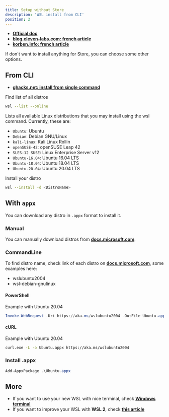 ```yaml
---
title: Setup without Store
description: 'WSL install from CLI'
position: 2
---
```


- [**Official doc**](https://docs.microsoft.com/en-us/windows/wsl/install-manual)
- [**blog.eleven-labs.com: french article**](https://blog.eleven-labs.com/fr/le-developpement-sous-linux-depuis-windows-10-avec-wsl-2/)
- [**korben.info: french article**](https://korben.info/installer-wsl2-windows-linux.html)

If don't want to install anything for Store, you can choose some other options.

## From CLI

- [**ghacks.net: install from single command**](https://www.ghacks.net/2021/08/01/install-windows-subsystem-for-linux-with-a-single-command/)

Find list of all distros

```bash
wsl --list --online
```

Lists all available Linux distributions that you may install using the wsl command. Currently, these are:

- `Ubuntu`: Ubuntu
- `Debian`: Debian GNU/Linux
- `kali-linux`: Kali Linux Rollin
- `openSUSE-42`: openSUSE Leap 42
- `SLES-12 SUSE`: Linux Enterprise Server v12
- `Ubuntu-16.04`: Ubuntu 16.04 LTS
- `Ubuntu-18.04`: Ubuntu 18.04 LTS
- `Ubuntu-20.04`: Ubuntu 20.04 LTS

Install your distro

```bash
wsl --install -d <DistroName>
```

## With `appx`

You can download any distro in `.appx` format to install it.

### Manual

You can manually download distros from [**docs.microsoft.com**](https://docs.microsoft.com/en-us/windows/wsl/install-manual#downloading-distributions).

### CommandLine

To find distro name, check link of each distro on [**docs.microsoft.com**](https://docs.microsoft.com/en-us/windows/wsl/install-manual#downloading-distributions), some examples here:

- wslubuntu2004
- wsl-debian-gnulinux

#### PowerShell

Example with Ubuntu 20.04

```ps1
Invoke-WebRequest -Uri https://aka.ms/wslubuntu2004 -OutFile Ubuntu.appx -UseBasicParsing
```

#### cURL

Example with Ubuntu 20.04

```bash
curl.exe -L -o Ubuntu.appx https://aka.ms/wslubuntu2004
```

### Install .appx

```ps1
Add-AppxPackage .\Ubuntu.appx
```

## More

- If you want to use your new WSL with nice terminal, check [**Windows terminal**](/documentation/devops/operating-systems/windows/windows-terminal)
- If you want to improve your WSL with **WSL 2**, check [**this article**](/documentation/devops/operating-systems/wsl/wsl-2)
